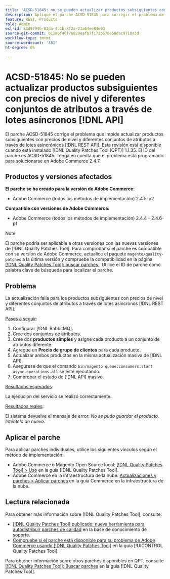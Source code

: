 ```yaml
---
title: 'ACSD-51845: no se pueden actualizar productos subsiguientes con precios de nivel y diferentes conjuntos de atributos a través de lotes asíncronos [!DNL API]'
description: Aplique el parche ACSD-51845 para corregir el problema de Adobe Commerce en el que no puede actualizar productos subsiguientes con precios de nivel y diferentes conjuntos de atributos a través de lotes asincrónicos  [!DNL REST API].
feature: REST, Products
role: Admin
exl-id: 83d97946-83da-4c1b-8f2a-21a64ee84e93
source-git-commit: 011a6f46f76029eaf67f172b576e58dac9710a3d
workflow-type: tm+mt
source-wordcount: '381'
ht-degree: 0%

---
```


# ACSD-51845: No se pueden actualizar productos subsiguientes con precios de nivel y diferentes conjuntos de atributos a través de lotes asíncronos [!DNL API]

El parche ACSD-51845 corrige el problema que impide actualizar productos subsiguientes con precios de nivel y diferentes conjuntos de atributos a través de lotes asincrónicos [!DNL REST API]. Esta revisión está disponible cuando está instalado [!DNL Quality Patches Tool (QPT)] 1.1.35. El ID del parche es ACSD-51845. Tenga en cuenta que el problema está programado para solucionarse en Adobe Commerce 2.4.7.

## Productos y versiones afectados

**El parche se ha creado para la versión de Adobe Commerce:**

* Adobe Commerce (todos los métodos de implementación) 2.4.5-p2

**Compatible con versiones de Adobe Commerce:**

* Adobe Commerce (todos los métodos de implementación) 2.4.4 - 2.4.6-p1

>[!NOTE]
>
>El parche podría ser aplicable a otras versiones con las nuevas versiones de [!DNL Quality Patches Tool]. Para comprobar si el parche es compatible con su versión de Adobe Commerce, actualice el paquete `magento/quality-patches` a la última versión y compruebe la compatibilidad en la página [[!DNL Quality Patches Tool]: buscar parches ](https://experienceleague.adobe.com/tools/commerce-quality-patches/index.html). Utilice el ID de parche como palabra clave de búsqueda para localizar el parche.

## Problema

La actualización falla para los productos subsiguientes con precios de nivel y diferentes conjuntos de atributos a través de lotes asíncronos [!DNL REST API].

<u>Pasos a seguir</u>:

1. Configurar [!DNL RabbitMQ].
1. Cree dos conjuntos de atributos.
1. Cree dos **productos simples** y asigne cada producto a un conjunto de atributos diferente.
1. Agregue un **Precio de grupo de clientes** para cada producto.
1. Actualizar ambos productos en la misma actualización masiva de [!DNL API].
1. Asegúrese de que el comando `bin/magento queue:consumers:start async.operations.all` se esté ejecutando.
1. Comprobar el estado de [!DNL API] masivo.

<u>Resultados esperados</u>:

La ejecución del servicio se realizó correctamente.

<u>Resultados reales</u>:

El sistema devuelve el mensaje de error: *No se pudo guardar el producto. Inténtelo de nuevo.*

## Aplicar el parche

Para aplicar parches individuales, utilice los siguientes vínculos según el método de implementación:

* Adobe Commerce o Magento Open Source local: [[!DNL Quality Patches Tool] > Uso](/help/tools/quality-patches-tool/usage.md) en la guía [!DNL Quality Patches Tool].
* Adobe Commerce en la infraestructura de la nube: [Actualizaciones y parches > Aplicar parches](https://experienceleague.adobe.com/docs/commerce-cloud-service/user-guide/develop/upgrade/apply-patches.html) en la guía Commerce en la infraestructura de la nube.

## Lectura relacionada

Para obtener más información sobre [!DNL Quality Patches Tool], consulte:

* [[!DNL Quality Patches Tool] publicado: nueva herramienta para autodistribuir parches de calidad](https://experienceleague.adobe.com/en/docs/commerce-operations/tools/quality-patches-tool/quality-patches-tool-to-self-serve-quality-patches) en la base de conocimiento de soporte.
* [Compruebe si el parche está disponible para su problema de Adobe Commerce usando [!DNL Quality Patches Tool]](/help/tools/quality-patches-tool/patches-available-in-qpt/check-patch-for-magento-issue-with-magento-quality-patches.md) en la guía [!UICONTROL Quality Patches Tool].


Para obtener información sobre otros parches disponibles en QPT, consulte [[!DNL Quality Patches Tool]: Buscar parches](https://experienceleague.adobe.com/tools/commerce-quality-patches/index.html) en la guía [!DNL Quality Patches Tool].
